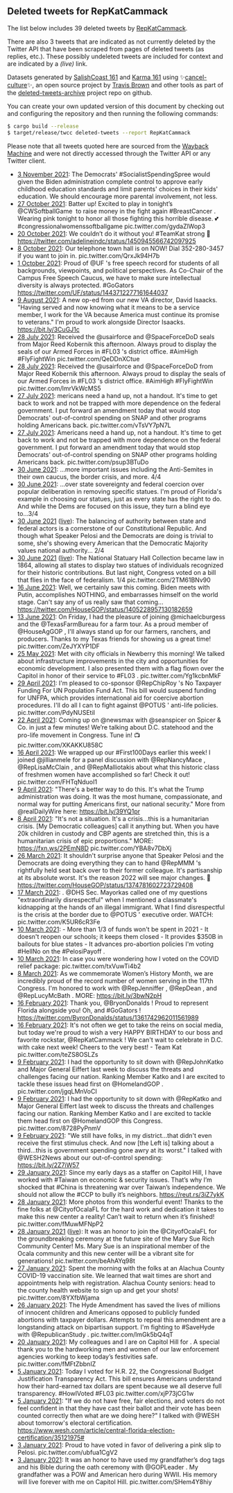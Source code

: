 ## Deleted tweets for RepKatCammack

The list below includes 39 deleted tweets by
[RepKatCammack](https://twitter.com/RepKatCammack).

There are also 3 tweets that are indicated as not currently
deleted by the Twitter API that have been scraped from pages of deleted tweets (as replies, etc.).
These possibly undeleted tweets are included for context and are indicated by a _(live)_ link.


Datasets generated by [SalishCoast 161](https://twitter.com/SalishCoastA) and [Karma 161](https://twitter.com/KarmaOneSixOne)
using ✨[cancel-culture](https://github.com/travisbrown/cancel-culture)✨, an open source project by [Travis Brown](https://twitter.com/travisbrown) 
and other tools as part of the [deleted-tweets-archive](https://github.com/salcoast/deleted-tweets-archive/) project repo on github.

You can create your own updated version of this document by checking out and configuring the
repository and then running the following commands:

```bash
$ cargo build --release
$ target/release/twcc deleted-tweets --report RepKatCammack
```

Please note that all tweets quoted here are sourced from the
[Wayback Machine](https://web.archive.org) and were not directly accessed through the Twitter API or
any Twitter client.

* [ 3 November 2021](https://web.archive.org/web/20211103153030/https://twitter.com/RepKatCammack/status/1455920205419450369): The Democrats'  #SocialistSpendingSpree  would given the Biden administration complete control to approve early childhood education standards and limit parents' choices in their kids' education.   We should encourage more parental involvement, not less.
* [27 October 2021](https://web.archive.org/web/20211027233537/https://twitter.com/RepKatCammack/status/1453505669793996800): Batter up! Excited to play in tonight’s ⁦ @CWSoftballGame ⁩ to raise money in the fight again  #BreastCancer . Wearing pink tonight to honor all those fighting this horrible disease. 💕  #congressionalwomenssoftballgame  pic.twitter.com/gydaZlWop3
* [20 October 2021](https://web.archive.org/web/20211020221235/https://twitter.com/RepKatCammack/status/1450947941909340165): We couldn’t do it without you!  #TeamKat  strong 💪 https://twitter.com/adelineindc/status/1450945566742097925
* [ 8 October 2021](https://web.archive.org/web/20211008000505/https://twitter.com/RepKatCammack/status/1446265330146361355): Our telephone town hall is on NOW! Dial 352-280-3457 if you want to join in. pic.twitter.com/QrxJk94H7b
* [ 1 October 2021](https://web.archive.org/web/20211001150721/https://twitter.com/RepKatCammack/status/1443955237904072710): Proud of  @UF 's free speech record for students of all backgrounds, viewpoints, and political perspectives.   As Co-Chair of the Campus Free Speech Caucus, we have to make sure intellectual diversity is always protected.   #GoGators  https://twitter.com/UF/status/1443712277161644037
* [ 9 August 2021](https://web.archive.org/web/20210809132323/https://twitter.com/RepKatCammack/status/1424722942810804225): A new op-ed from our new VA director, David Isaacks.   "Having served and now knowing what it means to be a service member, I work for the VA because America must continue its promise to veterans."  I'm proud to work alongside Director Isaacks. https://bit.ly/3CuGJ1c
* [28 July 2021](https://web.archive.org/web/20210728213413/https://twitter.com/RepKatCammack/status/1420497808059158531): Received the  @usairforce  and  @SpaceForceDoD  seals from Major Reed Kobernik this afternoon. Always proud to display the seals of our Armed Forces in  #FL03 's district office.    #AimHigh   #FlyFightWin  pic.twitter.com/QeDDnXCtue
* [28 July 2021](https://web.archive.org/web/20210728213208/https://twitter.com/RepKatCammack/status/1420497298317090825): Received the  @usairforce  and  @SpaceForceDoD  from Major Reed Kobernik this afternoon. Always proud to display the seals of our Armed Forces in  #FL03 's district office.    #AimHigh   #FlyFightWin  pic.twitter.com/lmrVkWcMS5
* [27 July 2021](https://web.archive.org/web/20210727223906/https://twitter.com/RepKatCammack/status/1420151697356247041): mericans need a hand up, not a handout. It's time to get back to work and not be trapped with more dependence on the federal government.   I put forward an amendment today that would stop Democrats' out-of-control spending on SNAP and other programs holding Americans back. pic.twitter.com/vTsVY7pN7L
* [27 July 2021](https://web.archive.org/web/20210727223712/https://twitter.com/RepKatCammack/status/1420151235143929858): Americans need a hand up, not a handout. It's time to get back to work and not be trapped with more dependence on the federal government.   I put forward an amendment today that would stop Democrats' out-of-control spending on SNAP other programs holding Americans back. pic.twitter.com/psup3BTuDo
* [30 June 2021](https://web.archive.org/web/20210630134203/https://twitter.com/RepKatCammack/status/1410230872561827842): ...more important issues including the Anti-Semites in their own caucus, the border crisis, and more. 4/4
* [30 June 2021](https://web.archive.org/web/20210630134203/https://twitter.com/RepKatCammack/status/1410230872561827842): ...over state sovereignty and federal coercion over popular deliberation in removing specific statues.   I'm proud of Florida's example in choosing our statues, just as every state has the right to do. And while the Dems are focused on this issue, they turn a blind eye to...3/4
* [30 June 2021](https://web.archive.org/web/20210630134203/https://twitter.com/RepKatCammack/status/1410230872561827842) ([live](https://twitter.com/RepKatCammack/status/1410230871005831171)): The balancing of authority between state and federal actors is a cornerstone of our Constitutional Republic.   And though what Speaker Pelosi and the Democrats are doing is trivial to some, she's showing every American that the Democratic Majority values national authority... 2/4
* [30 June 2021](https://web.archive.org/web/20210630134203/https://twitter.com/RepKatCammack/status/1410230872561827842) ([live](https://twitter.com/RepKatCammack/status/1410230868761890819)): The National Statuary Hall Collection became law in 1864, allowing all states to display two statues of individuals recognized for their historic contributions.   But last night, Congress voted on a bill that flies in the face of federalism. 1/4 pic.twitter.com/2TM61BNv90
* [16 June 2021](https://web.archive.org/web/20210616221934/https://twitter.com/RepKatCammack/status/1405288951565283331): Well, we certainly saw this coming. Biden meets with Putin, accomplishes NOTHING, and embarrasses himself on the world stage. Can't say any of us really saw that coming... https://twitter.com/HouseGOP/status/1405228957130182659
* [13 June 2021](https://web.archive.org/web/20210613192206/https://twitter.com/RepKatCammack/status/1404136938592952324): On Friday, I had the pleasure of joining  @michaelcburgess  and the  @TexasFarmBureau  for a farm tour. As a proud member of  @HouseAgGOP , I'll always stand up for our farmers, ranchers, and producers. Thanks to my Texas friends for showing us a great time! pic.twitter.com/ZeJYXYP1DF
* [25 May 2021](https://web.archive.org/web/20210525164218/https://twitter.com/RepKatCammack/status/1397231486915469324): Met with city officials in Newberry this morning! We talked about infrastructure improvements in the city and opportunities for economic development. I also presented them with a flag flown over the Capitol in honor of their service to  #FL03 . pic.twitter.com/Yg1kcbnMkF
* [29 April 2021](https://web.archive.org/web/20210429161236/https://twitter.com/RepKatCammack/status/1387801857687494661): I'm pleased to co-sponsor  @RepChipRoy 's No Taxpayer Funding For UN Population Fund Act. This bill would suspend funding for UNFPA, which provides international aid for coercive abortion procedures. I'll do all I can to fight against  @POTUS ' anti-life policies. pic.twitter.com/PdyNUSEtiI
* [22 April 2021](https://web.archive.org/web/20210422221559/https://twitter.com/RepKatCammack/status/1385356666141659142): Coming up on  @newsmax  with  @seanspicer  on Spicer & Co. in just a few minutes! We’re talking about D.C. statehood and the pro-life movement in Congress. Tune in! 📺 pic.twitter.com/XKAKKU858C
* [16 April 2021](https://web.archive.org/web/20210416190058/https://twitter.com/RepKatCammack/status/1383133108426407940): We wrapped up our  #First100Days  earlier this week! I joined  @jillianmele  for a panel discussion with  @RepNancyMace ,  @RepLisaMcClain , and  @RepMalliotakis  about what this historic class of freshmen women have accomplished so far! Check it out! pic.twitter.com/FHTqNduoI1
* [ 9 April 2021](https://web.archive.org/web/20210409133826/https://twitter.com/RepKatCammack/status/1380515381505310720): "There's a better way to do this. It's what the Trump administration was doing. It was the most humane, compassionate, and normal way for putting Americans first, our national security."   More from  @realDailyWire  here: https://bit.ly/39YQ1pr
* [ 8 April 2021](https://web.archive.org/web/20210408212426/https://twitter.com/RepKatCammack/status/1380270261568729089): "It's not a situation. It's a crisis...this is a humanitarian crisis. [My Democratic colleagues] call it anything but. When you have 20k children in custody and CBP agents are stretched thin, this is a humanitarian crisis of epic proportions."  MORE:  https://fxn.ws/2PEmN8D  pic.twitter.com/YBA8v7DbXj
* [26 March 2021](https://web.archive.org/web/20210326132901/https://twitter.com/RepKatCammack/status/1375439572155437056): It shouldn't surprise anyone that Speaker Pelosi and the Democrats are doing everything they can to hand  @RepMMM 's rightfully held seat back over to their former colleague.   It's partisanship at its absolute worst. It's the reason 2022 will see major changes. 👀 https://twitter.com/HouseGOP/status/1374781602723729408
* [17 March 2021](https://web.archive.org/web/20210317174100/https://twitter.com/RepKatCammack/status/1372241473593339907): . @DHS  Sec. Mayorkas called one of my questions "extraordinarily disrespectful" when I mentioned a classmate's kidnapping at the hands of an illegal immigrant.  What I find disrespectful is the crisis at the border due to  @POTUS ' executive order.   WATCH: pic.twitter.com/K5UR6cR3Fe
* [10 March 2021](https://web.archive.org/web/20210310195354/https://twitter.com/RepKatCammack/status/1369738229826654210): - More than 1/3 of funds won't be spent in 2021 - It doesn't reopen our schools; it keeps them closed - It provides $350B in bailouts for blue states - It advances pro-abortion policies  I'm voting  #HellNo  on the  #PelosiPayoff .
* [10 March 2021](https://web.archive.org/web/20210310195254/https://twitter.com/RepKatCammack/status/1369737982211731459): In case you were wondering how I voted on the COVID relief package: pic.twitter.com/txVuwTi4b2
* [ 8 March 2021](https://web.archive.org/web/20210308190814/https://twitter.com/RepKatCammack/status/1369001982518824960): As we commemorate Women’s History Month, we are incredibly proud of the record number of women serving in the 117th Congress. I'm honored to work with  @RepJenniffer ,  @RepDean , and  @RepLucyMcBath .    MORE:  https://bit.ly/3bwN2pH
* [16 February 2021](https://web.archive.org/web/20210216185425/https://twitter.com/RepKatCammack/status/1361750744894963717): Thank you,  @BryonDonalds ! Proud to represent Florida alongside you! Oh, and  #GoGators ! https://twitter.com/ByronDonalds/status/1361742962011561989
* [16 February 2021](https://web.archive.org/web/20210216182929/https://twitter.com/RepKatCammack/status/1361744470350442500): It's not often we get to take the reins on social media, but today we're proud to wish a very HAPPY BIRTHDAY to our boss and favorite rockstar,  @RepKatCammack !   We can't wait to celebrate in D.C. with cake next week! Cheers to the very best!   - Team Kat pic.twitter.com/teZS8OSLZs
* [ 9 February 2021](https://web.archive.org/web/20210209202510/https://twitter.com/RepKatCammack/status/1359236887655899138): I had the opportunity to sit down with  @RepJohnKatko  and Major General Eiffert last week to discuss the threats and challenges facing our nation. Ranking Member Katko and I are excited to tackle these issues head first on  @HomelandGOP . pic.twitter.com/jgqLMnVoCI
* [ 9 February 2021](https://web.archive.org/web/20210209202047/https://twitter.com/RepKatCammack/status/1359235777746591748): I had the opportunity to sit down with  @RepKatko  and Major General Eiffert last week to discuss the threats and challenges facing our nation. Ranking Member Katko and I are excited to tackle them head first on  @HomelandGOP  this Congress. pic.twitter.com/8728PyPnmV
* [ 9 February 2021](https://web.archive.org/web/20210209133939/https://twitter.com/RepKatCammack/status/1359134760682061824): "We still have folks, in my district...that didn't even receive the first stimulus check. And now [the Left is] talking about a third…this is government spending gone awry at its worst."  I talked with @WESH2News about our out-of-control spending: https://bit.ly/2Z7iW57
* [29 January 2021](https://web.archive.org/web/20210129122006/https://twitter.com/RepKatCammack/status/1355128358313611265): Since my early days as a staffer on Capitol Hill, I have worked with  #Taiwan  on economic & security issues.  That’s why I’m shocked that  #China  is threatening war over Taiwan’s independence.  We should not allow the  #CCP  to bully it’s neighbors. https://reut.rs/3iZ7ykK
* [28 January 2021](https://web.archive.org/web/20210128184110/https://twitter.com/RepKatCammack/status/1354862043925508096): More photos from this wonderful event! Thanks to the fine folks at  @CityofOcalaFL  for the hard work and dedication it takes to make this new center a reality! Can’t wait to return when it’s finished! pic.twitter.com/fMuwMFNpP2
* [28 January 2021](https://web.archive.org/web/20210128184110/https://twitter.com/RepKatCammack/status/1354862043925508096) ([live](https://twitter.com/RepKatCammack/status/1354861458975289345)): It was an honor to join the  @CityofOcalaFL  for the groundbreaking ceremony at the future site of the Mary Sue Rich Community Center! Ms. Mary Sue is an inspirational member of the Ocala community and this new center will be a vibrant site for generations! pic.twitter.com/beAhAYq98t
* [27 January 2021](https://web.archive.org/web/20210127180339/https://twitter.com/RepKatCammack/status/1354489823097184258): Spent the morning with the folks at an Alachua County COVID-19 vaccination site. We learned that wait times are short and appointments help with registration.   Alachua County seniors: head to the county health website to sign up and get your shots! pic.twitter.com/8YXfbWjama
* [26 January 2021](https://web.archive.org/web/20210126140552/https://twitter.com/RepKatCammack/status/1354067862407811074): The Hyde Amendment has saved the lives of millions of innocent children and Americans opposed to publicly funded abortions with taxpayer dollars. Attempts to repeal this amendment are a longstanding attack on bipartisan support. I'm fighting to  #SaveHyde  with  @RepublicanStudy . pic.twitter.com/lmGk5bQ4qT
* [20 January 2021](https://web.archive.org/web/20210120161029/https://twitter.com/RepKatCammack/status/1351925006956187649): My colleagues and I are on Capitol Hill for . A special thank you to the hardworking men and women of our law enforcement agencies working to keep today’s festivities safe. pic.twitter.com/fMFtZbbnIZ
* [ 5 January 2021](https://web.archive.org/web/20210105231451/https://twitter.com/RepKatCammack/status/1346595918041264131): Today I voted for H.R. 22, the Congressional Budget Justification Transparency Act.   This bill ensures Americans understand how their hard-earned tax dollars are spent because we all deserve full transparency.    #HowIVoted   #FL03  pic.twitter.com/xjP73jCG1w
* [ 5 January 2021](https://web.archive.org/web/20210105131554/https://twitter.com/RepKatCammack/status/1346445144149647363): "If we do not have free, fair elections, and voters do not feel confident in that they have cast their ballot and their vote has been counted correctly then what are we doing here?"  I talked with  @WESH  about tomorrow's electoral certification. https://www.wesh.com/article/central-florida-election-certification/35121975#
* [ 3 January 2021](https://web.archive.org/web/20210103210233/https://twitter.com/RepKatCammack/status/1345837943232016384): Proud to have voted in favor of delivering a pink slip to Pelosi. pic.twitter.com/ubfua1CgV2
* [ 3 January 2021](https://web.archive.org/web/20210103204450/https://twitter.com/RepKatCammack/status/1345833448108417025): It was an honor to have used my grandfather’s dog tags and his Bible during the oath ceremony with  @GOPLeader . My grandfather was a POW and American hero during WWII. His memory will live forever with me on Capitol Hill. pic.twitter.com/SHem4Y8hiy
